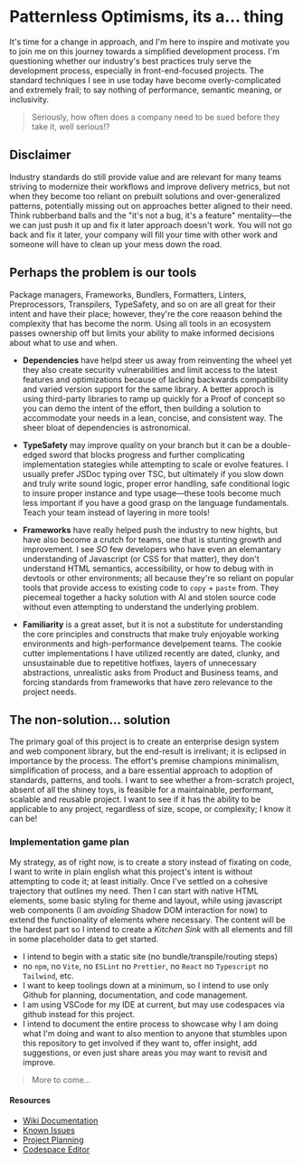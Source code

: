 # Patternless Optimisms, its a&hellip; thing

It's time for a change in approach, and I'm here to inspire and motivate you to join me on this journey towards a simplified development process. I'm questioning whether our industry's best practices truly serve the development process, especially in front-end-focused projects. The standard techniques I see in use today have become overly-complicated and extremely frail; to say nothing of performance, semantic meaning, or inclusivity.

> Seriously, how often does a company need to be sued before they take it, well serious!?

## Disclaimer

Industry standards do still provide value and are relevant for many teams striving to modernize their workflows and improve delivery metrics, but not when they become too reliant on prebuilt solutions and over-generalized patterns, potentially missing out on approaches better aligned to their need. Think rubberband balls and the "it's not a bug, it's a feature" mentality&mdash;the we can just push it up and fix it later approach doesn't work. You will not go back and fix it later, your company will fill your time with other work and someone will have to clean up your mess down the road.

## Perhaps the problem is our tools

Package managers, Frameworks, Bundlers, Formatters, Linters, Preprocessors, Transpilers, TypeSafety, and so on are all great for their intent and have their place; however, they're the core reaason behind the complexity that has become the norm. Using all tools in an ecosystem passes ownership off but limits your ability to make informed decisions about what to use and when.

- **Dependencies** have helpd steer us away from reinventing the wheel yet they also create security vulnerabilities and limit access to the latest features and optimizations because of lacking backwards compatibility and varied version support for the same library. A better approch is using third-party libraries to ramp up quickly for a Proof of concept so you can demo the intent of the effort, then building a solution to accommodate your needs in a lean, concise, and consistent way. The sheer bloat of dependencies is astronomical.

- **TypeSafety** may improve quality on your branch but it can be a double-edged sword that blocks progress and further complicating implementation stategies while attempting to scale or evolve features. I usually prefer JSDoc typing over TSC, but ultimately if you slow down and truly write sound logic, proper error handling, safe conditional logic to insure proper instance and type usage&mdash;these tools become much less important if you have a good grasp on the language fundamentals. Teach your team instead of layering in more tools!

- **Frameworks** have really helped push the industry to new hights, but have also become a crutch for teams, one that is stunting growth and improvement. I see *SO* few developers who have even an elemantary understanding of Javascript (or CSS for that matter), they don't understand HTML semantics, accessibility, or how to debug with in devtools or other environments; all because they're so reliant on popular tools that provide access to existing code to `copy` + `paste` from. They piecemeal together a hacky solution with AI and stolen source code without even attempting to understand the underlying problem.

- **Familiarity** is a great asset, but it is not a substitute for understanding the core principles and constructs that make truly enjoyable working environments and high-performance develpement teams. The cookie cutter implementations I have utilized recently are dated, clunky, and unsustainable due to repetitive hotfixes, layers of unnecessary abstractions, unrealistic asks from Product and Business teams, and forcing standards from frameworks that have zero relevance to the project needs.

## The non-solution&hellip; solution

The primary goal of this project is to create an enterprise design system and web component library, but the end-result is irrelivant; it is eclipsed in importance by the process. The effort's premise champions minimalism, simplification of process, and a bare essential approach to adoption of standards, patterns, and tools. I want to see whether a from-scratch project, absent of all the shiney toys, is feasible for a maintainable, performant, scalable and reusable project. I want to see if it has the ability to be applicable to any project, regardless of size, scope, or complexity; I know it can be!

### Implementation game plan

My strategy, as of right now, is to create a story instead of fixating on code, I want to write in plain english what this project's intent is without attempting to code it; at least initially. Once I've settled on a cohesive trajectory that outlines my need. Then I can start with native HTML elements, some basic styling for theme and layout, while using javascript web components (I am *avoiding* Shadow DOM interaction for now) to extend the functionality of elements where necessary. The content will be the hardest part so I intend to create a *Kitchen Sink* with all elements and fill in some placeholder data to get started.

- I intend to begin with a static site (no bundle/transpile/routing steps)
- no `npm`, no `Vite`, no `ESLint` no `Prettier`, no `React` no `Typescript` no `Tailwind`, etc.
- I want to keep toolings down at a minimum, so I intend to use only Github for planning, documentation, and code management.
- I am using VSCode for my IDE at current, but may use codespaces via github instead for this project.
- I intend to document the entire process to showcase why I am doing what I'm doing and want to also mention to anyone that stumbles upon this repository to get involved if they want to, offer insight, add suggestions, or even just share areas you may want to revisit and improve.

> More to come&hellip;

#### Resources

- [Wiki Documentation](https://github.com/darcher-/patternlessOptimisms/wiki)
- [Known Issues](https://github.com/darcher-/patternlessOptimisms/issues)
- [Project Planning](https://github.com/users/darcher-/projects/8)
- [Codespace Editor](https://laughing-yodel-g4xw997964cw776.github.dev/)
